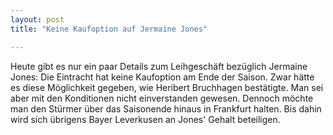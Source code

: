 ```yaml
---
layout: post
title: "Keine Kaufoption auf Jermaine Jones"

---
```


Heute gibt es nur ein paar Details zum Leihgeschäft bezüglich Jermaine Jones: Die Eintracht hat keine Kaufoption am Ende der Saison. Zwar hätte es diese Möglichkeit gegeben, wie Heribert Bruchhagen bestätigte. Man sei aber mit den Konditionen nicht einverstanden gewesen. Dennoch möchte man den Stürmer über das Saisonende hinaus in Frankfurt halten. Bis dahin wird sich übrigens Bayer Leverkusen an Jones' Gehalt beteiligen.


